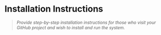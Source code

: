 # Installation Instructions

> *Provide step-by-step installation instructions for those who visit your GitHub project and wish to install and run the system.*
